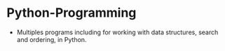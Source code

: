 # Python-Programming

* Multiples programs including for working with data structures, search and ordering, in Python.

